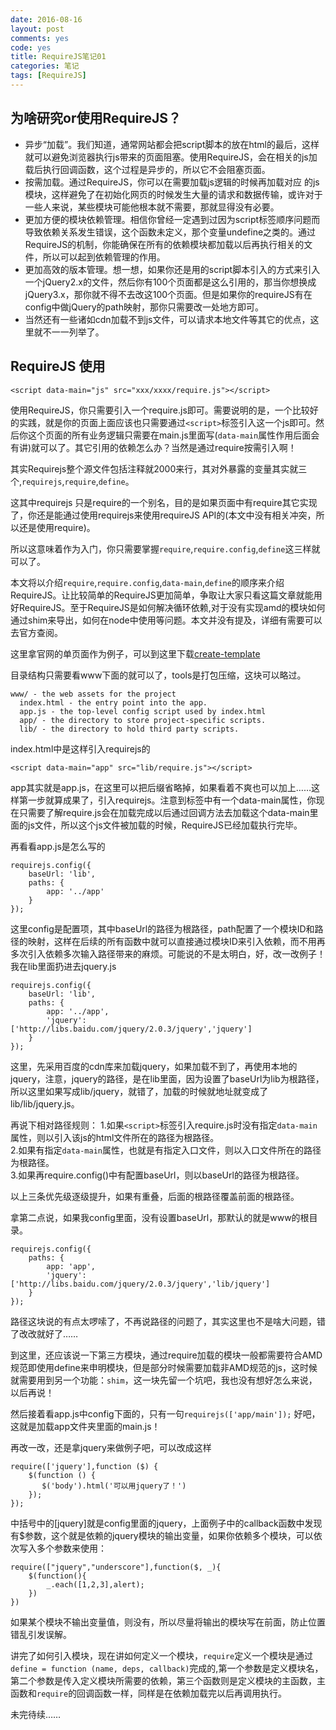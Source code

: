```yaml
---
date: 2016-08-16
layout: post
comments: yes
code: yes
title: RequireJS笔记01
categories: 笔记
tags: [RequireJS]
---
```


## 为啥研究or使用RequireJS？
* 异步“加载”。我们知道，通常网站都会把script脚本的放在html的最后，这样就可以避免浏览器执行js带来的页面阻塞。使用RequireJS，会在相关的js加载后执行回调函数，这个过程是异步的，所以它不会阻塞页面。  
* 按需加载。通过RequireJS，你可以在需要加载js逻辑的时候再加载对应 的js模块，这样避免了在初始化网页的时候发生大量的请求和数据传输，或许对于一些人来说，某些模块可能他根本就不需要，那就显得没有必要。  
* 更加方便的模块依赖管理。相信你曾经一定遇到过因为script标签顺序问题而导致依赖关系发生错误，这个函数未定义，那个变量undefine之类的。通过RequireJS的机制，你能确保在所有的依赖模块都加载以后再执行相关的文件，所以可以起到依赖管理的作用。  
* 更加高效的版本管理。想一想，如果你还是用的script脚本引入的方式来引入一个jQuery2.x的文件，然后你有100个页面都是这么引用的，那当你想换成jQuery3.x，那你就不得不去改这100个页面。但是如果你的requireJS有在config中做jQuery的path映射，那你只需要改一处地方即可。  
* 当然还有一些诸如cdn加载不到js文件，可以请求本地文件等其它的优点，这里就不一一列举了。  

## RequireJS 使用

```
<script data-main="js" src="xxx/xxxx/require.js"></script>
```

使用RequireJS，你只需要引入一个require.js即可。需要说明的是，一个比较好的实践，就是你的页面上面应该也只需要通过`<script>`标签引入这一个js即可。然后你这个页面的所有业务逻辑只需要在main.js里面写(`data-main`属性作用后面会有讲)就可以了。其它引用的依赖怎么办？当然是通过require按需引入啊！

其实Requirejs整个源文件包括注释就2000来行，其对外暴露的变量其实就三个,`requirejs`,`require`,`define`。

这其中requirejs 只是require的一个别名，目的是如果页面中有require其它实现了，你还是能通过使用requirejs来使用requireJS API的(本文中没有相关冲突，所以还是使用require)。

所以这意味着作为入门，你只需要掌握`require`,`require.config`,`define`这三样就可以了。

本文将以介绍`require`,`require.config`,`data-main`,`define`的顺序来介绍RequireJS。让比较简单的RequireJS更加简单，争取让大家只看这篇文章就能用好RequireJS。至于RequireJS是如何解决循环依赖,对于没有实现amd的模块如何通过shim来导出，如何在node中使用等问题。本文并没有提及，详细有需要可以去官方查阅。

这里拿官网的单页面作为例子，可以到这里下载[create-template](https://github.com/volojs/create-template)

目录结构只需要看www下面的就可以了，tools是打包压缩，这块可以略过。

```
www/ - the web assets for the project
  index.html - the entry point into the app.
  app.js - the top-level config script used by index.html
  app/ - the directory to store project-specific scripts.
  lib/ - the directory to hold third party scripts.
```

index.html中是这样引入requirejs的

```
<script data-main="app" src="lib/require.js"></script>
```

app其实就是app.js，在这里可以把后缀省略掉，如果看着不爽也可以加上……这样第一步就算成果了，引入requirejs。注意到标签中有一个data-main属性，你现在只需要了解require.js会在加载完成以后通过回调方法去加载这个data-main里面的js文件，所以这个js文件被加载的时候，RequireJS已经加载执行完毕。

再看看app.js是怎么写的

```
requirejs.config({
    baseUrl: 'lib',
    paths: {
        app: '../app'
    }
});
```
这里config是配置项，其中baseUrl的路径为根路径，path配置了一个模块ID和路径的映射，这样在后续的所有函数中就可以直接通过模块ID来引入依赖，而不用再多次引入依赖多次输入路径带来的麻烦。可能说的不是太明白，好，改一改例子！我在lib里面扔进去jquery.js

```
requirejs.config({
    baseUrl: 'lib',
    paths: {
        app: '../app',
        'jquery':['http://libs.baidu.com/jquery/2.0.3/jquery','jquery']
    }
});
```
这里，先采用百度的cdn库来加载jquery，如果加载不到了，再使用本地的jquery，注意，jquery的路径，是在lib里面，因为设置了baseUrl为lib为根路径，所以这里如果写成lib/jquery，就错了，加载的时候就地址就变成了lib/lib/jquery.js。

再说下相对路径规则：
1.如果`<script>`标签引入require.js时没有指定`data-main`属性，则以引入该js的html文件所在的路径为根路径。  
2.如果有指定`data-main`属性，也就是有指定入口文件，则以入口文件所在的路径为根路径。  
3.如果再require.config()中有配置baseUrl，则以baseUrl的路径为根路径。

以上三条优先级逐级提升，如果有重叠，后面的根路径覆盖前面的根路径。

拿第二点说，如果我config里面，没有设置baseUrl，那默认的就是www的根目录。

```
requirejs.config({
    paths: {
        app: 'app',
        'jquery':['http://libs.baidu.com/jquery/2.0.3/jquery','lib/jquery']
    }
});
```
路径这块说的有点太啰嗦了，不再说路径的问题了，其实这里也不是啥大问题，错了改改就好了……

到这里，还应该说一下第三方模块，通过require加载的模块一般都需要符合AMD规范即使用define来申明模块，但是部分时候需要加载非AMD规范的js，这时候就需要用到另一个功能：`shim`，这一块先留一个坑吧，我也没有想好怎么来说，以后再说！

然后接着看app.js中config下面的，只有一句`requirejs(['app/main']);`
好吧，这就是加载app文件夹里面的main.js！

再改一改，还是拿jquery来做例子吧，可以改成这样

```
require(['jquery'],function ($) {
    $(function () {
       $('body').html('可以用jquery了！')
    });
});
```
中括号中的[jquery]就是config里面的jquery，上面例子中的callback函数中发现有$参数，这个就是依赖的jquery模块的输出变量，如果你依赖多个模块，可以依次写入多个参数来使用：

```
require(["jquery","underscore"],function($, _){
    $(function(){
        _.each([1,2,3],alert);
    })
})
```
如果某个模块不输出变量值，则没有，所以尽量将输出的模块写在前面，防止位置错乱引发误解。

讲完了如何引入模块，现在讲如何定义一个模块，`require`定义一个模块是通过` define = function (name, deps, callback)`完成的,第一个参数是定义模块名，第二个参数是传入定义模块所需要的依赖，第三个函数则是定义模块的主函数，主函数和`require`的回调函数一样，同样是在依赖加载完以后再调用执行。

未完待续……